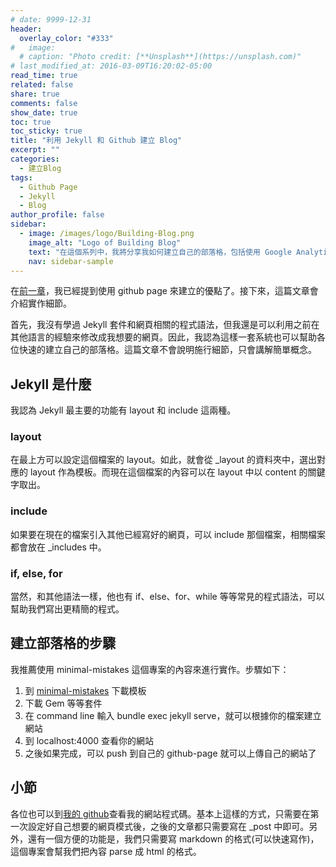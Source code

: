 ```yaml
---
# date: 9999-12-31
header:
  overlay_color: "#333"
#   image: 
  # caption: "Photo credit: [**Unsplash**](https://unsplash.com)"
# last_modified_at: 2016-03-09T16:20:02-05:00
read_time: true
related: false
share: true
comments: false
show_date: true
toc: true
toc_sticky: true
title: "利用 Jekyll 和 Github 建立 Blog"
excerpt: ""
categories:
  - 建立Blog
tags:
  - Github Page
  - Jekyll
  - Blog
author_profile: false
sidebar:
  - image: /images/logo/Building-Blog.png
    image_alt: "Logo of Building Blog"
    text: "在這個系列中，我將分享我如何建立自己的部落格，包括使用 Google Analytics 追蹤網站流量和訪客統計，如何被 Google 搜索引擎索引，及使用 Google AdSense 在部落格上展示廣告並賺取收入。"
    nav: sidebar-sample
---
```

在[前一章]()，我已經提到使用 github page 來建立的優點了。接下來，這篇文章會介紹實作細節。

首先，我沒有學過 Jekyll 套件和網頁相關的程式語法，但我還是可以利用之前在其他語言的經驗來修改成我想要的網頁。因此，我認為這樣一套系統也可以幫助各位快速的建立自己的部落格。這篇文章不會說明施行細節，只會講解簡單概念。

## Jekyll 是什麼
我認為 Jekyll 最主要的功能有 layout 和 include 這兩種。

### layout
在最上方可以設定這個檔案的 layout。如此，就會從 _layout 的資料夾中，選出對應的 layout 作為模板。而現在這個檔案的內容可以在 layout 中以 content 的關鍵字取出。

### include
如果要在現在的檔案引入其他已經寫好的網頁，可以 include 那個檔案，相關檔案都會放在 _includes 中。

### if, else, for
當然，和其他語法一樣，他也有 if、else、for、while 等等常見的程式語法，可以幫助我們寫出更精簡的程式。

## 建立部落格的步驟
我推薦使用 minimal-mistakes 這個專案的內容來進行實作。步驟如下：
1. 到 [minimal-mistakes](https://github.com/mmistakes/minimal-mistakes) 下載模板
2. 下載 Gem 等等套件
3. 在 command line 輸入 bundle exec jekyll serve，就可以根據你的檔案建立網站
4. 到 localhost:4000 查看你的網站
5. 之後如果完成，可以 push 到自己的 github-page 就可以上傳自己的網站了

## 小節
各位也可以到[我的 github](https://github.com/cocaduck/cocaduck.github.io)查看我的網站程式碼。基本上這樣的方式，只需要在第一次設定好自己想要的網頁模式後，之後的文章都只需要寫在 _post 中即可。另外，還有一個方便的功能是，我們只需要寫 markdown 的格式(可以快速寫作)，這個專案會幫我們把內容 parse 成 html 的格式。